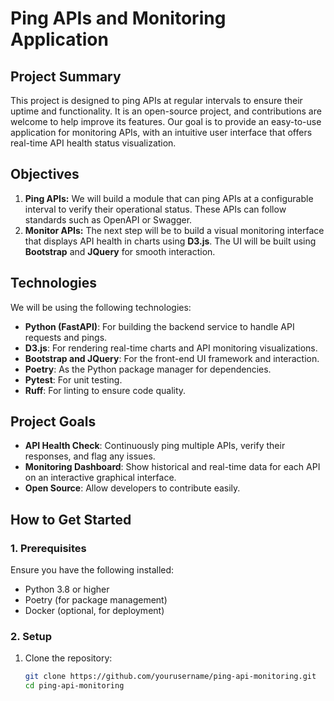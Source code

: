 # Ping APIs and Monitoring Application

## Project Summary
This project is designed to ping APIs at regular intervals to ensure their uptime and functionality. It is an open-source project, and contributions are welcome to help improve its features. Our goal is to provide an easy-to-use application for monitoring APIs, with an intuitive user interface that offers real-time API health status visualization.

## Objectives
1. **Ping APIs:** We will build a module that can ping APIs at a configurable interval to verify their operational status. These APIs can follow standards such as OpenAPI or Swagger.
2. **Monitor APIs:** The next step will be to build a visual monitoring interface that displays API health in charts using **D3.js**. The UI will be built using **Bootstrap** and **JQuery** for smooth interaction.

## Technologies
We will be using the following technologies:
- **Python (FastAPI)**: For building the backend service to handle API requests and pings.
- **D3.js**: For rendering real-time charts and API monitoring visualizations.
- **Bootstrap and JQuery**: For the front-end UI framework and interaction.
- **Poetry**: As the Python package manager for dependencies.
- **Pytest**: For unit testing.
- **Ruff**: For linting to ensure code quality.

## Project Goals
- **API Health Check**: Continuously ping multiple APIs, verify their responses, and flag any issues.
- **Monitoring Dashboard**: Show historical and real-time data for each API on an interactive graphical interface.
- **Open Source**: Allow developers to contribute easily.

## How to Get Started
### 1. Prerequisites
Ensure you have the following installed:
- Python 3.8 or higher
- Poetry (for package management)
- Docker (optional, for deployment)

### 2. Setup
1. Clone the repository:
   ```bash
   git clone https://github.com/yourusername/ping-api-monitoring.git
   cd ping-api-monitoring
